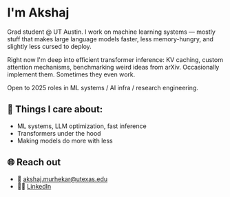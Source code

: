 # I'm Akshaj

Grad student @ UT Austin. I work on machine learning systems — mostly stuff that makes large language models faster, less memory-hungry, and slightly less cursed to deploy.

Right now I'm deep into efficient transformer inference: KV caching, custom attention mechanisms, benchmarking weird ideas from arXiv. Occasionally implement them. Sometimes they even work.

Open to 2025 roles in ML systems / AI infra / research engineering. 


## 🧠 Things I care about:
- ML systems, LLM optimization, fast inference
- Transformers under the hood
- Making models do more with less

## 🌐 Reach out
- 📧 [akshaj.murhekar@utexas.edu](mailto:akshaj.murhekar@utexas.edu)
- 🧑‍💼 [LinkedIn](https://www.linkedin.com/in/akshaj-murhekar/)

